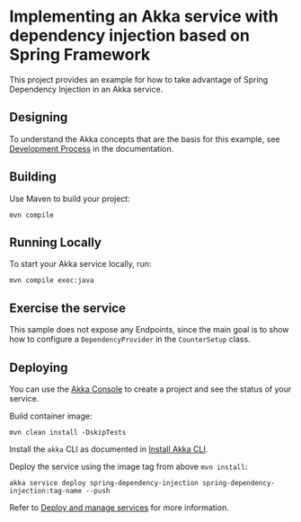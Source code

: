 # Implementing an Akka service with dependency injection based on Spring Framework

This project provides an example for how to take advantage of Spring Dependency Injection in an Akka service.

## Designing

To understand the Akka concepts that are the basis for this example, see [Development Process](https://doc.akka.io/concepts/development-process.html) in the documentation.

## Building

Use Maven to build your project:

```shell
mvn compile
```

## Running Locally

To start your Akka service locally, run:

```shell
mvn compile exec:java
```

## Exercise the service

This sample does not expose any Endpoints, since the main goal is to show how to configure a `DependencyProvider` in the `CounterSetup` class.

## Deploying

You can use the [Akka Console](https://console.akka.io) to create a project and see the status of your service.

Build container image:

```shell
mvn clean install -DskipTests
```

Install the `akka` CLI as documented in [Install Akka CLI](https://doc.akka.io/operations/cli/installation.html).

Deploy the service using the image tag from above `mvn install`:

```shell
akka service deploy spring-dependency-injection spring-dependency-injection:tag-name --push
```

Refer to [Deploy and manage services](https://doc.akka.io/operations/services/deploy-service.html)
for more information.
